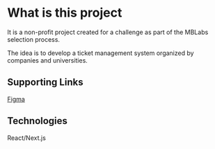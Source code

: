 # What is this project

It is a non-profit project created for a challenge as part of the MBLabs selection process.

The idea is to develop a ticket management system organized by companies and universities.

## Supporting Links

[Figma](https://www.figma.com/design/0cr88sTIjSGy7WboL8apno/Desafio-MB---Guilherme-Martins?node-id=0-1&t=pYfFFD69sZolFKCu-1)

## Technologies

React/Next.js
